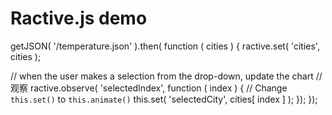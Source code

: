# Ractive.js demo 





getJSON( '/temperature.json' ).then( function ( cities ) {
  ractive.set( 'cities', cities );

  // when the user makes a selection from the drop-down, update the chart
  // 观察
  ractive.observe( 'selectedIndex', function ( index ) {
    // Change `this.set()` to `this.animate()`
    this.set( 'selectedCity', cities[ index ] );
  });
});